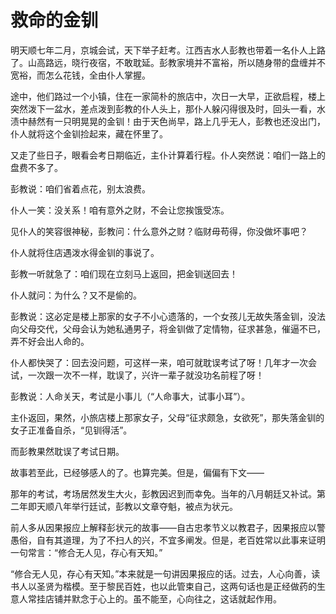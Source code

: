 # 救命的金钏

明天顺七年二月，京城会试，天下举子赶考。江西吉水人彭教也带着一名仆人上路了。山高路远，晓行夜宿，不敢耽延。彭教家境并不富裕，所以随身带的盘缠并不宽裕，而怎么花钱，全由仆人掌握。 

途中，他们路过一个小镇，住在一家简朴的旅店中，次日一大早，正欲启程，楼上突然泼下一盆水，差点泼到彭教的仆人头上，那仆人躲闪得很及时，回头一看，水渍中赫然有一只明晃晃的金钏！由于天色尚早，路上几乎无人，彭教也还没出门，仆人就将这个金钏捡起来，藏在怀里了。 

又走了些日子，眼看会考日期临近，主仆计算着行程。仆人突然说：咱们一路上的盘费不多了。 

彭教说：咱们省着点花，别太浪费。 

仆人一笑：没关系！咱有意外之财，不会让您挨饿受冻。 

见仆人的笑容很神秘，彭教问：什么意外之财？临财毋苟得，你没做坏事吧？ 

仆人就将住店遇泼水得金钏的事说了。 

彭教一听就急了：咱们现在立刻马上返回，把金钏送回去！ 

仆人就问：为什么？又不是偷的。 

彭教说：这必定是楼上那家的女子不小心遗落的，一个女孩儿无故失落金钏，没法向父母交代，父母会认为她私通男子，将金钏做了定情物，征求甚急，催逼不已，弄不好会出人命的。 

仆人都快哭了：回去没问题，可这样一来，咱可就耽误考试了呀！几年才一次会试，一次跟一次不一样，耽误了，兴许一辈子就没功名前程了呀！ 

彭教说：人命关天，考试是小事儿（“人命事大，试事小耳”）。 

主仆返回，果然，小旅店楼上那家女子，父母“征求颇急，女欲死”，那失落金钏的女子正准备自杀，“见钏得活”。 

而彭教果然耽误了考试日期。 

故事若至此，已经够感人的了。也算完美。但是，偏偏有下文—— 

那年的考试，考场居然发生大火，彭教因迟到而幸免。当年的八月朝廷又补试。第二年即天顺八年举行廷试，彭教以文章夺魁，被点为状元。 

前人多从因果报应上解释彭状元的故事——自古忠孝节义以教君子，因果报应以警愚俗，自有其道理，为了不扫人的兴，不宜多阐发。但是，老百姓常以此事来证明一句常言：“修合无人见，存心有天知。” 

“修合无人见，存心有天知。”本来就是一句讲因果报应的话。过去，人心向善，读书人以圣贤为楷模。至于黎民百姓，也以此管束自己，这两句话也是正经做药的生意人常挂店铺并默念于心上的。虽不能至，心向往之，这话就起作用。